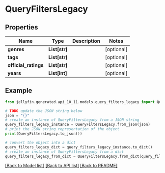 # QueryFiltersLegacy


## Properties

Name | Type | Description | Notes
------------ | ------------- | ------------- | -------------
**genres** | **List[str]** |  | [optional] 
**tags** | **List[str]** |  | [optional] 
**official_ratings** | **List[str]** |  | [optional] 
**years** | **List[int]** |  | [optional] 

## Example

```python
from jellyfin.generated.api_10_11.models.query_filters_legacy import QueryFiltersLegacy

# TODO update the JSON string below
json = "{}"
# create an instance of QueryFiltersLegacy from a JSON string
query_filters_legacy_instance = QueryFiltersLegacy.from_json(json)
# print the JSON string representation of the object
print(QueryFiltersLegacy.to_json())

# convert the object into a dict
query_filters_legacy_dict = query_filters_legacy_instance.to_dict()
# create an instance of QueryFiltersLegacy from a dict
query_filters_legacy_from_dict = QueryFiltersLegacy.from_dict(query_filters_legacy_dict)
```
[[Back to Model list]](README.md#documentation-for-models) [[Back to API list]](README.md#documentation-for-api-endpoints) [[Back to README]](README.md)


